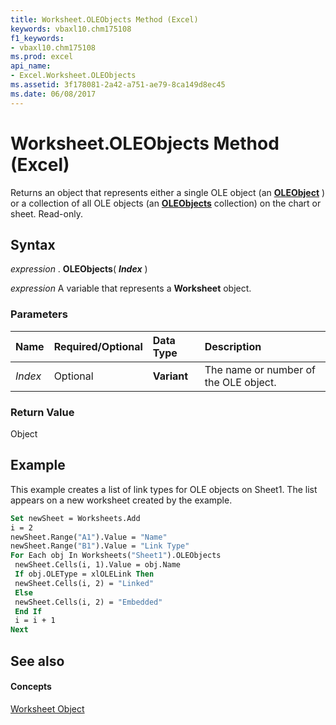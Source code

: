 ```yaml
---
title: Worksheet.OLEObjects Method (Excel)
keywords: vbaxl10.chm175108
f1_keywords:
- vbaxl10.chm175108
ms.prod: excel
api_name:
- Excel.Worksheet.OLEObjects
ms.assetid: 3f178081-2a42-a751-ae79-8ca149d8ec45
ms.date: 06/08/2017
---
```



# Worksheet.OLEObjects Method (Excel)

Returns an object that represents either a single OLE object (an **[OLEObject](oleobject-object-excel.md)** ) or a collection of all OLE objects (an **[OLEObjects](oleobjects-object-excel.md)** collection) on the chart or sheet. Read-only.


## Syntax

 _expression_ . **OLEObjects**( **_Index_** )

 _expression_ A variable that represents a **Worksheet** object.


### Parameters



|**Name**|**Required/Optional**|**Data Type**|**Description**|
|:-----|:-----|:-----|:-----|
| _Index_|Optional| **Variant**|The name or number of the OLE object.|

### Return Value

Object


## Example

This example creates a list of link types for OLE objects on Sheet1. The list appears on a new worksheet created by the example.


```vb
Set newSheet = Worksheets.Add 
i = 2 
newSheet.Range("A1").Value = "Name" 
newSheet.Range("B1").Value = "Link Type" 
For Each obj In Worksheets("Sheet1").OLEObjects 
 newSheet.Cells(i, 1).Value = obj.Name 
 If obj.OLEType = xlOLELink Then 
 newSheet.Cells(i, 2) = "Linked" 
 Else 
 newSheet.Cells(i, 2) = "Embedded" 
 End If 
 i = i + 1 
Next
```


## See also


#### Concepts


[Worksheet Object](worksheet-object-excel.md)

